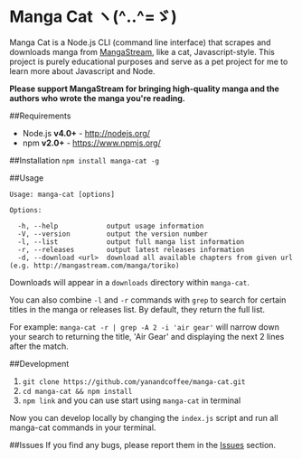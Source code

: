 # Manga Cat ヽ(^‥^=ゞ)
Manga Cat is a Node.js CLI (command line interface) that scrapes and downloads manga from [MangaStream](http://mangastream.com/), like a cat, Javascript-style. This project is purely educational purposes and serve as a pet project for me to learn more about Javascript and Node.

**Please support MangaStream for bringing high-quality manga and the authors who wrote the manga you're reading.**

##Requirements
- Node.js **v4.0+** - http://nodejs.org/
- npm **v2.0+** - https://www.npmjs.org/

##Installation
`npm install manga-cat -g`

##Usage
```
Usage: manga-cat [options]

Options:

  -h, --help            output usage information
  -V, --version         output the version number
  -l, --list            output full manga list information
  -r, --releases        output latest releases information
  -d, --download <url>  download all available chapters from given url (e.g. http://mangastream.com/manga/toriko)
```

Downloads will appear in a `downloads` directory within `manga-cat`.

You can also combine `-l` and `-r` commands with `grep` to search for certain titles in the manga or releases list. By default, they return the full list.

For example: `manga-cat -r | grep -A 2 -i 'air gear'` will narrow down your search to returning the title, 'Air Gear' and displaying the next 2 lines after the match.

##Development
1. `git clone https://github.com/yanandcoffee/manga-cat.git`
2. `cd manga-cat && npm install`
3. `npm link` and you can use start using `manga-cat` in terminal

Now you can develop locally by changing the `index.js` script and run all manga-cat commands in your terminal.

##Issues
If you find any bugs, please report them in the [Issues](https://github.com/yanandcoffee/manga-cat/issues) section.



